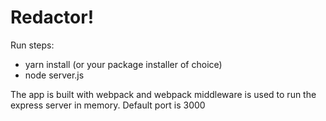 <h1>Redactor!</h1>

Run steps:
- yarn install (or your package installer of choice)
- node server.js

The app is built with webpack and webpack middleware is used to run the express server in memory.
Default port is 3000
